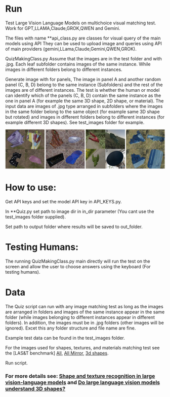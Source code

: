 # Run 

Test Large Vision Language Models on multichoice visual matching test. Work for GPT,LLAMA,Claude,GROK,QWEN and Gemini.

The files with name **api_class.py are classes for visual query of the main models using API They can be used to upload image and queries using API of main providers (gemini,LLama,Claude,Gemini,QWEN,GROK).


QuizMakingClass.py Assume that the images are in the test folder and with .jpg. Each leaf subfolder contains images of the same instance. While images in different folders belong to different instances.

Generate image with for panels, The image in panel A and another random panel (C, B, D) belong to the same instance (Subfolders) and the rest of the images are of different instances.
The test is whether the human or model can identify which of the panels (C, B, D) contain the same instance as the one in panel A (for example the same 3D shape, 2D shape, or material).
The input data are images of .jpg type arranged in subfolders where the images in the same folder belong to the same object (for example same 3D shape but rotated) 
and images in different folders belong to different instances (for example different 3D shapes).
See test_images folder for example.


![](/Figure1.jpg)


# How to use:
Get API keys and set the model API key in API_KEYS.py.

In **Quiz.py set path to image dir in in_dir parameter (You cant use the test_images folder supplied).

Set path to output folder where results will be saved to out_folder.


# Testing Humans:

The running QuizMakingClass.py main directly will run the test on the screen and allow the user to choose answers using the keyboard (For testing humans). 

# Data
The Quiz script can run with any image matching test as long as the images are arranged in folders and images of the same instance appear in the same folder (while images belonging to different instances appear in different folders).
In addition, the images must be in .jpg folders (other images will be ignored). Excet this any folder structure and file name are fine.

Example test data can be found in the test_images folder.

For the images used for shapes, textures, and materials matching test see the [LAS&T benchmark] [All](https://github.com/sagieppel/Shape-and-Texture-recognition-in-large-vision-language-models-), [All Mirror](https://icedrive.net/s/CPvz3jZ6hV4WGhQ4v4TA5B3785T5), [3d shapes](https://zenodo.org/records/14681299).

Run script.

###  For more details see: [Shape and texture recognition in large vision-language models](https://arxiv.org/pdf/2503.23062)  and  [Do large language vision models understand 3D shapes?](https://arxiv.org/pdf/2412.10908)
